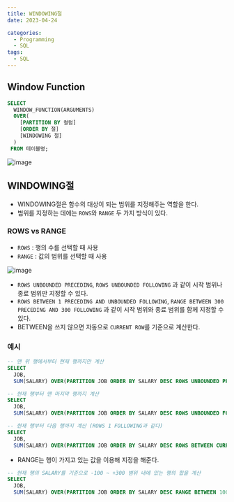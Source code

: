 ```yaml
---
title: WINDOWING절
date: 2023-04-24

categories:
  - Programming
  - SQL
tags:
  - SQL
---
```


## Window Function
```sql
SELECT
  WINDOW_FUNCTION(ARGUMENTS)
  OVER(
    [PARTITION BY 컬럼]
    [ORDER BY 절]
    [WINDOWING 절]
  )
 FROM 테이블명;
```

![image](https://user-images.githubusercontent.com/100760303/234008308-835d297c-7de0-466e-a39f-2f02a1fab246.png)

## WINDOWING절
- WINDOWING절은 함수의 대상이 되는 범위를 지정해주는 역할을 한다.
- 범위를 지정하는 데에는 `ROWS`와 `RANGE` 두 가지 방식이 있다.

### ROWS vs RANGE
- `ROWS` : 행의 수를 선택할 때 사용
- `RANGE` : 값의 범위를 선택할 때 사용

![image](https://user-images.githubusercontent.com/100760303/234011344-b54dad54-8e69-4665-a2d4-97e845a3ee4e.png)

- `ROWS UNBOUNDED PRECEDING`, `ROWS UNBOUNDED FOLLOWING` 과 같이 시작 범위나 종료 범위만 지정할 수 있다.
- `ROWS BETWEEN 1 PRECEDING AND UNBOUNDED FOLLOWING`, `RANGE BETWEEN 300 PRECEDING AND 300 FOLLOWING` 과 같이 시작 범위와 종료 범위를 함께 지정할 수 있다.
- BETWEEN을 쓰지 않으면 자동으로 `CURRENT ROW`를 기준으로 계산한다.

### 예시

```sql
-- 맨 위 행에서부터 현재 행까지만 계산
SELECT
  JOB,
  SUM(SALARY) OVER(PARTITION JOB ORDER BY SALARY DESC ROWS UNBOUNDED PRECEDING) 
```

```sql
-- 현재 행부터 맨 마지막 행까지 계산
SELECT
  JOB,
  SUM(SALARY) OVER(PARTITION JOB ORDER BY SALARY DESC ROWS UNBOUNDED FOLLOWING) 
```

```sql
-- 현재 행부터 다음 행까지 계산 (ROWS 1 FOLLOWING과 같다)
SELECT
  JOB,
  SUM(SALARY) OVER(PARTITION JOB ORDER BY SALARY DESC ROWS BETWEEN CURRENT ROW AND 1 FOLLOWING) 
```

- RANGE는 행이 가지고 있는 값을 이용해 지정을 해준다.

```sql
-- 현재 행의 SALARY를 기준으로 -100 ~ +300 범위 내에 있는 행의 합을 계산
SELECT
  JOB,
  SUM(SALARY) OVER(PARTITION JOB ORDER BY SALARY DESC RANGE BETWEEN 100 PRECEDING AND 300 FOLLOWING) 
```
